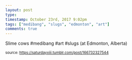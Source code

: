 ```yaml
---
layout: post
type: 
timestamp: October 23rd, 2017 9:02pm
tags: ["medibang", "slugs", "edmonton", "art"]
comments: true
---
```

<a href="https://www.instagram.com/p/BanW2-1HFBN/ "></a>

Slime cows #medibang #art #slugs (at Edmonton, Alberta)
 
  
<small>source: https://saturdayxiii.tumblr.com/post/166732327544</small>
